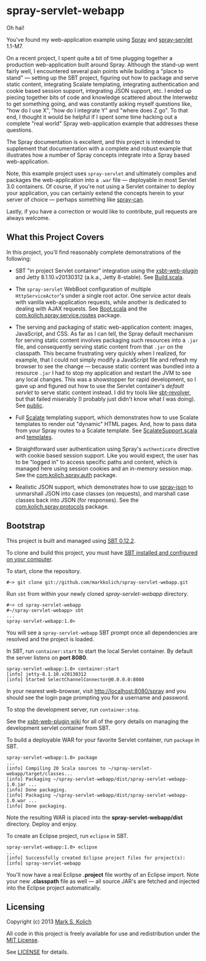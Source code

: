# spray-servlet-webapp

Oh hai!

You've found my web-application example using <a href="http://spray.io">Spray</a> and <a href="http://spray.io/documentation/spray-servlet/">spray-servlet</a> 1.1-M7.

On a recent project, I spent quite a bit of time plugging together a production web-application built around Spray.  Although the stand-up went fairly well, I encountered several pain points while building a "place to stand" &mdash; setting up the SBT project, figuring out how to package and serve static content, integrating Scalate templating, integrating authentication and cookie based session support, integrating JSON support, etc.  I ended up piecing together bits of code and knowledge scattered about the Interwebz to get something going, and was constantly asking myself questions like, "how do I use X", "how do I integrate Y" and "where does Z go". To that end, I thought it would be helpful if I spent some time hacking out a complete "real world" Spray web-application example that addresses these questions.

The Spray documentation is excellent, and this project is intended to supplement that documentation with a complete and robust example that illustrates how a number of Spray concepts integrate into a Spray based web-application.

Note, this example project uses `spray-servlet` and ultimately compiles and packages the web-application into a `.war` file &mdash; deployable in most Servlet 3.0 containers.  Of course, if you're not using a Servlet container to deploy your application, you can certainly extend the concepts herein to your server of choice &mdash; perhaps something like <a href="http://spray.io/documentation/spray-can/">spray-can</a>.

Lastly, if you have a correction or would like to contribute, pull requests are always welcome.

## What this Project Covers

In this project, you'll find reasonably complete demonstrations of the following:

* SBT "in project Servlet container" integration using the <a href="https://github.com/JamesEarlDouglas/xsbt-web-plugin">xsbt-web-plugin</a> and Jetty 8.1.10.v20130312 (a.k.a., Jetty 8-stable).  See <a href="https://github.com/markkolich/spray-servlet-webapp/blob/master/project/Build.scala">Build.scala</a>.

* The `spray-servlet` WebBoot configuration of multiple `HttpServiceActor`'s under a single root actor. One service actor deals with vanilla web-application requests, while another is dedicated to dealing with AJAX requests. See <a href="https://github.com/markkolich/spray-servlet-webapp/blob/master/src/main/scala/com/kolich/spray/Boot.scala">Boot.scala</a> and the <a href="https://github.com/markkolich/spray-servlet-webapp/tree/master/src/main/scala/com/kolich/spray/service/routes">com.kolich.spray.service.routes</a> package.

* The serving and packaging of static web-application content: images, JavaScript, and CSS.  As far as I can tell, the Spray default mechanism for serving static content involves packaging such resources into a `.jar` file, and consequently serving static content from that `.jar` on the classpath.  This became frustrating very quickly when I realized, for example, that I could not simply modify a JavaScript file and refresh my browser to see the change &mdash; because static content was bundled into a resource `.jar` I had to stop my application and restart the JVM to see any local changes.  This was a showstopper for rapid development, so I gave up and figured out how to use the Servlet container's *default servlet* to serve static content instead.  I did try tools like <a href="https://github.com/spray/sbt-revolver">sbt-revolver</a>, but that failed miserably (I probably just didn't know what I was doing).  See <a href="https://github.com/markkolich/spray-servlet-webapp/tree/master/src/main/webapp/public">public</a>.

* Full <a href="http://scalate.fusesource.org">Scalate</a> templating support, which demonstrates how to use Scalate templates to render out "dynamic" HTML pages.  And, how to pass data from your Spray routes to a Scalate template.  See <a href="https://github.com/markkolich/spray-servlet-webapp/blob/master/src/main/scala/com/kolich/spray/templating/ScalateSupport.scala">ScalateSupport.scala</a> and <a href="https://github.com/markkolich/spray-servlet-webapp/tree/master/src/main/resources/templates">templates</a>.

* Straightforward user authentication using Spray's `authenticate` directive with cookie based session support.  Like you would expect, the user has to be "logged in" to access specific paths and content, which is managed here using session cookies and an in-memory session map.  See the <a href="https://github.com/markkolich/spray-servlet-webapp/tree/master/src/main/scala/com/kolich/spray/auth">com.kolich.spray.auth</a> package.

* Realistic JSON support, which demonstrates how to use <a href="https://github.com/spray/spray-json">spray-json</a> to unmarshall JSON into case classes (on requests), and marshall case classes back into JSON (for responses).  See the <a href="https://github.com/markkolich/spray-servlet-webapp/tree/master/src/main/scala/com/kolich/spray/protocols">com.kolich.spray.protocols</a> package.

## Bootstrap

This project is built and managed using <a href="https://github.com/harrah/xsbt">SBT 0.12.2</a>.

To clone and build this project, you must have <a href="http://www.scala-sbt.org/release/docs/Getting-Started/Setup">SBT installed and configured on your computer</a>.

To start, clone the repository.

    #~> git clone git://github.com/markkolich/spray-servlet-webapp.git

Run `sbt` from within your newly cloned *spray-servlet-webapp* directory.

    #~> cd spray-servlet-webapp
    #~/spray-servlet-webapp> sbt
    ...
    spray-servlet-webapp:1.0>

You will see a `spray-servlet-webapp` SBT prompt once all dependencies are resolved and the project is loaded.

In SBT, run `container:start` to start the local Servlet container.  By default the server listens on **port 8080**.

    spray-servlet-webapp:1.0> container:start
    [info] jetty-8.1.10.v20130312
    [info] Started SelectChannelConnector@0.0.0.0:8080

In your nearest web-browser, visit <a href="http://localhost:8080/spray">http://localhost:8080/spray</a> and you should see the login page prompting you for a username and password.

To stop the development server, run `container:stop`.

See the <a href="https://github.com/JamesEarlDouglas/xsbt-web-plugin/wiki">xsbt-web-plugin wiki</a> for all of the gory details on managing the development servlet container from SBT.

To build a deployable WAR for your favorite Servlet container, run `package` in SBT.

    spray-servlet-webapp:1.0> package
    ...
    [info] Compiling 20 Scala sources to ~/spray-servlet-webapp/target/classes...
    [info] Packaging ~/spray-servlet-webapp/dist/spray-servlet-webapp-1.0.jar ...
    [info] Done packaging.
    [info] Packaging ~/spray-servlet-webapp/dist/spray-servlet-webapp-1.0.war ...
    [info] Done packaging.

Note the resulting WAR is placed into the **spray-servlet-webapp/dist** directory.  Deploy and enjoy.

To create an Eclipse project, run `eclipse` in SBT.

    spray-servlet-webapp:1.0> eclipse
    ...
    [info] Successfully created Eclipse project files for project(s):
    [info] spray-servlet-webapp

You'll now have a real Eclipse **.project** file worthy of an Eclipse import.  Note your new **.classpath** file as well &mdash; all source JAR's are fetched and injected into the Eclipse project automatically.

## Licensing

Copyright (c) 2013 <a href="http://mark.koli.ch">Mark S. Kolich</a>

All code in this project is freely available for use and redistribution under the <a href="http://opensource.org/comment/991">MIT License</a>.

See <a href="https://github.com/markkolich/spray-servlet-webapp/blob/master/LICENSE">LICENSE</a> for details.

